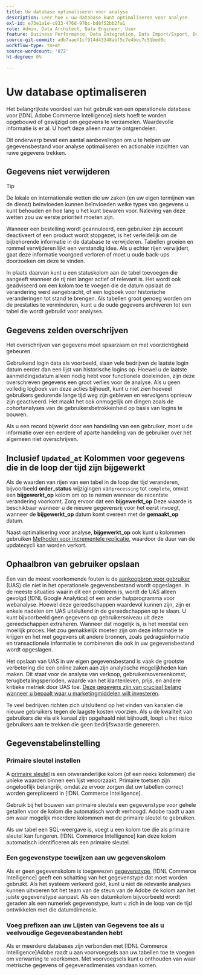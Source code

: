 ```yaml
---
title: Uw database optimaliseren voor analyse
description: Leer hoe u uw database kunt optimaliseren voor analyse.
exl-id: e73e1a1e-c933-476d-97bc-bd8f52bb2fa1
role: Admin, Data Architect, Data Engineer, User
feature: Business Performance, Data Integration, Data Import/Export, Data Warehouse Manager
source-git-commit: adb7aaef1cf914d43348abf5c7e4bec7c51bed0c
workflow-type: tm+mt
source-wordcount: '872'
ht-degree: 0%

---
```


# Uw database optimaliseren

Het belangrijkste voordeel van het gebruik van een operationele database voor [!DNL Adobe Commerce Intelligence] niets hoeft te worden opgebouwd of gewijzigd om gegevens te verzamelen. Waardevolle informatie is er al. U hoeft deze alleen maar te ontgrendelen.

Dit onderwerp bevat een aantal aanbevelingen om u te helpen uw gegevensbestand voor analyse optimaliseren en actionable inzichten van ruwe gegevens trekken.

## Gegevens niet verwijderen

>[!TIP]
>
>De lokale en internationale wetten die uw zaken (en uw eigen termijnen van de dienst) beïnvloeden kunnen beïnvloeden welke types van gegevens u kunt behouden en hoe lang u het kunt bewaren voor. Naleving van deze wetten zou uw eerste prioriteit moeten zijn.

Wanneer een bestelling wordt geannuleerd, een gebruiker zijn account deactiveert of een product wordt stopgezet, is het verleidelijk om de bijbehorende informatie in de database te verwijderen. Tabellen groeien en rommel verwijderen lijkt een verstandig idee. Als u echter rijen verwijdert, gaat deze informatie voorgoed verloren of moet u oude back-ups doorzoeken om deze te vinden.

In plaats daarvan kunt u een statuskolom aan de tabel toevoegen die aangeeft wanneer de rij niet langer actief of relevant is. Het wordt ook geadviseerd om een kolom toe te voegen die de datum opslaat de verandering werd aangebracht, of een logboek voor historische veranderingen tot stand te brengen. Als tabellen groot genoeg worden om de prestaties te verminderen, kunt u de oude gegevens archiveren tot een tabel die wordt gebruikt voor analyses.

## Gegevens zelden overschrijven

Het overschrijven van gegevens moet spaarzaam en met voorzichtigheid gebeuren.

Gebruikend login data als voorbeeld, slaan vele bedrijven de laatste login datum eerder dan een lijst van historische logins op. Hoewel u de laatste aanmeldingsdatum alleen nodig hebt voor functionele doeleinden, zijn deze overschreven gegevens een groot verlies voor de analyse. Als u geen volledig logboek van deze acties bijhoudt, kunt u niet zien hoeveel gebruikers gedurende lange tijd weg zijn gebleven en vervolgens opnieuw zijn geactiveerd. Het maakt het ook onmogelijk om dingen zoals de cohortanalyses van de gebruikersbetrokkenheid op basis van logins te bouwen.

Als u een record bijwerkt door een handeling van een gebruiker, moet u de informatie over een eerdere of aparte handeling van de gebruiker over het algemeen niet overschrijven.

## Inclusief `Updated_at` Kolommen voor gegevens die in de loop der tijd zijn bijgewerkt

Als de waarden van rijen van een tabel in de loop der tijd veranderen, bijvoorbeeld **order\_status** wijzigingen van`processing` tot `complete`, omvat een **bijgewerkt\_op** kolom om op te nemen wanneer de recentste verandering voorkomt. Zorg ervoor dat een **bijgewerkt\_op** Deze waarde is beschikbaar wanneer u de nieuwe gegevensrij voor het eerst invoegt, wanneer de **bijgewerkt\_op** datum komt overeen met de **gemaakt\_op** datum.

Naast optimalisering voor analyse, **bijgewerkt\_op** ook kunt u kolommen gebruiken [Methoden voor incrementele replicatie](../data-analyst/data-warehouse-mgr/cfg-replication-methods.md), waardoor de duur van de updatecycli kan worden verkort.

## Ophaalbron van gebruiker opslaan

Een van de meest voorkomende fouten is de [aankoopbron voor gebruiker](../data-analyst/analysis/google-track-user-acq.md) (UAS) die niet in het operationele gegevensbestand wordt opgeslagen. In de meeste situaties waarin dit een probleem is, wordt de UAS alleen gevolgd [!DNL Google Analytics] of een ander hulpprogramma voor webanalyse. Hoewel deze gereedschappen waardevol kunnen zijn, zijn er enkele nadelen om UAS uitsluitend in de gereedschappen op te slaan. U kunt bijvoorbeeld geen gegevens op gebruikersniveau uit deze gereedschappen extraheren. Wanneer dat mogelijk is, is het meestal een moeilijk proces. Het zou gemakkelijk moeten zijn om deze informatie te krijgen en het met gegevens uit andere bronnen, zoals gedragsinformatie en transactionele informatie te combineren die ook in uw gegevensbestand wordt opgeslagen.

Het opslaan van UAS in uw eigen gegevensbestand is vaak de grootste verbetering die een online zaken aan zijn analytische mogelijkheden kan maken. Dit staat voor de analyse van verkoop, gebruikersovereenkomst, terugbetalingsperioden, waarde van het klantenleven, prijs, en andere kritieke metriek door UAS toe. [Deze gegevens zijn van cruciaal belang wanneer u bepaalt waar u marketingmiddelen wilt investeren](../data-analyst/analysis/most-value-source-channel.md).

Te veel bedrijven richten zich uitsluitend op het vinden van kanalen die nieuwe gebruikers tegen de laagste kosten voorzien. Als u de kwaliteit van gebruikers die via elk kanaal zijn opgehaald niet bijhoudt, loopt u het risico gebruikers aan te trekken die geen bedrijfswaarde genereren.

## Gegevenstabelinstelling

### Primaire sleutel instellen

A [primaire sleutel](https://en.wikipedia.org/wiki/Unique_key) is een onveranderlijke kolom (of een reeks kolommen) die unieke waarden binnen een lijst veroorzaakt. Primaire toetsen zijn ongelooflijk belangrijk, omdat ze ervoor zorgen dat uw tabellen correct worden gerepliceerd in [!DNL Commerce Intelligence].

Gebruik bij het bouwen van primaire sleutels een gegevenstype voor gehele getallen voor de kolom die automatisch wordt verhoogd. Adobe raadt u aan om waar mogelijk meerdere kolommen met de primaire sleutel te gebruiken.

Als uw tabel een SQL-weergave is, voegt u een kolom toe die als primaire sleutel kan fungeren. [!DNL Commerce Intelligence] kan deze kolom automatisch identificeren als een primaire sleutel.

### Een gegevenstype toewijzen aan uw gegevenskolom

Als er geen gegevenskolom is toegewezen [gegevenstype](https://en.wikipedia.org/wiki/Data_type), [!DNL Commerce Intelligence] geeft een schatting van het gegevenstype dat moet worden gebruikt. Als het systeem verkeerd gokt, kunt u niet de relevante analyses kunnen uitvoeren tot het team van de steun van de Adobe de kolom aan het juiste gegevenstype aanpast. Als een datumkolom bijvoorbeeld wordt geraden als een numeriek gegevenstype, kunt u zich in de loop van de tijd ontwikkelen met die datumdimensie.

### Voeg prefixen aan uw Lijsten van Gegevens toe als u veelvoudige Gegevensbestanden hebt

Als er meerdere databases zijn verbonden met [!DNL Commerce Intelligence]Adobe raadt u aan voorvoegsels aan uw tabellen toe te voegen om verwarring te voorkomen. Met voorvoegsels kunt u onthouden van waar metrische gegevens of gegevensdimensies vandaan komen.
